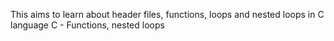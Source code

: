 This aims to learn about header files, functions, loops and nested loops in C
language C - Functions, nested loops
